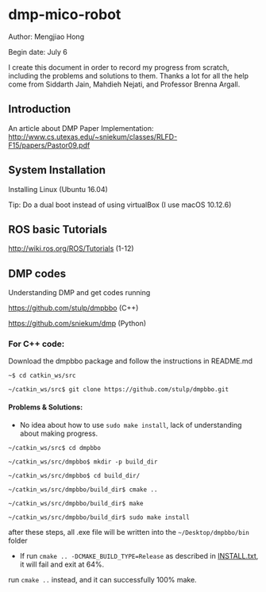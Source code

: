 # dmp-mico-robot
Author: Mengjiao Hong

Begin date: July 6

I create this document in order to record my progress from scratch, including the problems and solutions to them. Thanks a lot for all the help come from Siddarth Jain, Mahdieh Nejati, and Professor Brenna Argall.

## Introduction
An article about DMP Paper Implementation:
http://www.cs.utexas.edu/~sniekum/classes/RLFD-F15/papers/Pastor09.pdf

## System Installation
Installing Linux (Ubuntu 16.04)

Tip: Do a dual boot instead of using virtualBox (I use macOS 10.12.6)

## ROS basic Tutorials
http://wiki.ros.org/ROS/Tutorials (1-12)

## DMP codes
Understanding DMP and get codes running

https://github.com/stulp/dmpbbo (C++)

https://github.com/sniekum/dmp (Python)

### For C++ code:
Download the dmpbbo package and follow the instructions in README.md

`~$ cd catkin_ws/src`

`~/catkin_ws/src$ git clone https://github.com/stulp/dmpbbo.git`

#### Problems & Solutions:
+ No idea about how to use `sudo make install`, lack of understanding about making progress.

`~/catkin_ws/src$ cd dmpbbo`

`~/catkin_ws/src/dmpbbo$ mkdir -p build_dir`

`~/catkin_ws/src/dmpbbo$ cd build_dir/`

`~/catkin_ws/src/dmpbbo/build_dir$ cmake ..`

`~/catkin_ws/src/dmpbbo/build_dir$ make`

`~/catkin_ws/src/dmpbbo/build_dir$ sudo make install`

after these steps, all .exe file will be written into the `~/Desktop/dmpbbo/bin` folder

+ If run `cmake .. -DCMAKE_BUILD_TYPE=Release` as described in [INSTALL.txt](https://github.com/stulp/dmpbbo/blob/master/LICENSE.txt), it will fail and exit at 64%.

run `cmake ..` instead, and it can successfully 100% make.
